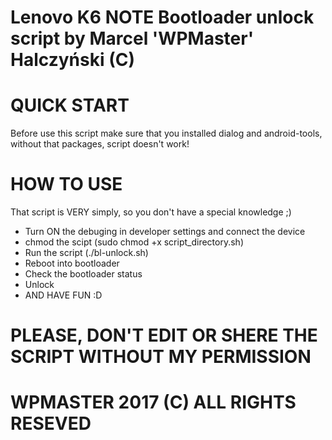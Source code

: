 # Lenovo K6 NOTE Bootloader unlock script by Marcel 'WPMaster' Halczyński (C)

# QUICK START

Before use this script make sure that you installed dialog and android-tools, without that packages, script doesn't work!

# HOW TO USE

That script is VERY simply, so you don't have a special knowledge ;)

* Turn ON the debuging in developer settings and connect the device
* chmod the scipt (sudo chmod +x script_directory.sh)
* Run the script (./bl-unlock.sh)
* Reboot into bootloader
* Check the bootloader status
* Unlock
* AND HAVE FUN :D

# PLEASE, DON'T EDIT OR SHERE THE SCRIPT WITHOUT MY PERMISSION
# WPMASTER 2017 (C) ALL RIGHTS RESEVED 
